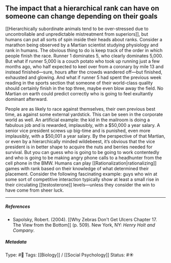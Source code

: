 ## The impact that a hierarchical rank can have on someone can change depending on their goals  # 

[[Hierarchically subordinate animals tend to be over-stressed due to uncontrollable and unpredictable mistreatment from superiors]], but humans can put all sorts of spin inside their heads about ranks. Consider a marathon being observed by a Martian scientist studying physiology and rank in humans. The obvious thing to do is keep track of the order in which people finish the race. Runner 1 dominates 5, who clearly dominates 5,000. But what if runner 5,000 is a couch potato who took up running just a few months ago, who half expected to keel over from a coronary by mile 13 and instead finished—sure, hours after the crowds wandered off—but finished, exhausted and glowing. And what if runner 5 had spent the previous week reading in the sports section that someone of their world-class quality should certainly finish in the top three, maybe even blow away the field. No Martian on earth could predict correctly who is going to feel exultantly dominant afterward.

People are as likely to race against themselves, their own previous best time, as against some external yardstick. This can be seen in the corporate world as well. An artificial example: the kid in the mailroom is doing a fabulous job and is rewarded, implausibly, with a $50,000 a year salary. A senior vice president screws up big-time and is punished, even more implausibly, with a $50,001 a year salary. By the perspective of that Martian, or even by a hierarchically minded wildebeest, it’s obvious that the vice president is in better shape to acquire the nuts and berries needed for survival. But you can guess who is going to be going to work contentedly and who is going to be making angry phone calls to a headhunter from the cell phone in the BMW. Humans can play [[Rationalization|rationalizing]] games with rank based on their knowledge of what determined their placement. Consider the following fascinating example: guys who win at some sort of competitive interaction typically show at least a small rise in their circulating [[testosterone]] levels—unless they consider the win to have come from sheer luck.

___

##### References

- Sapolsky, Robert. (2004). [[Why Zebras Don't Get Ulcers Chapter 17. The View from the Bottom]] (p. 509). New York, NY: _Henry Holt and Company_.

##### Metadata

Type: #🔴 
Tags: [[Biology]] / [[Social Psychology]] 
Status: #☀️ 